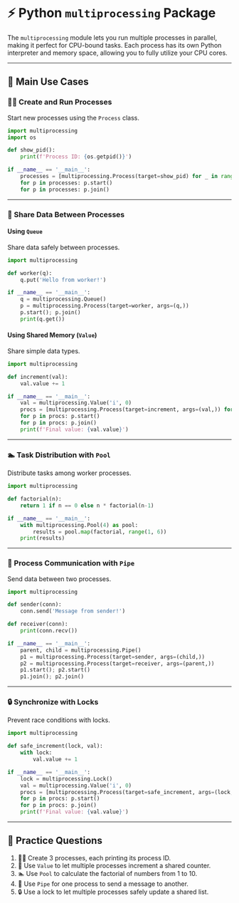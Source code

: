 # ⚡ Python `multiprocessing` Package

The `multiprocessing` module lets you run multiple processes in parallel, making it perfect for CPU-bound tasks. Each process has its own Python interpreter and memory space, allowing you to fully utilize your CPU cores.

---

## 🚀 Main Use Cases

### 👷‍♂️ Create and Run Processes
Start new processes using the `Process` class.

```python
import multiprocessing
import os

def show_pid():
    print(f'Process ID: {os.getpid()}')

if __name__ == '__main__':
    processes = [multiprocessing.Process(target=show_pid) for _ in range(3)]
    for p in processes: p.start()
    for p in processes: p.join()
```

---

### 🔄 Share Data Between Processes

#### Using `Queue`
Share data safely between processes.

```python
import multiprocessing

def worker(q):
    q.put('Hello from worker!')

if __name__ == '__main__':
    q = multiprocessing.Queue()
    p = multiprocessing.Process(target=worker, args=(q,))
    p.start(); p.join()
    print(q.get())
```

#### Using Shared Memory (`Value`)
Share simple data types.

```python
import multiprocessing

def increment(val):
    val.value += 1

if __name__ == '__main__':
    val = multiprocessing.Value('i', 0)
    procs = [multiprocessing.Process(target=increment, args=(val,)) for _ in range(5)]
    for p in procs: p.start()
    for p in procs: p.join()
    print(f'Final value: {val.value}')
```

---

### 🏊 Task Distribution with `Pool`
Distribute tasks among worker processes.

```python
import multiprocessing

def factorial(n):
    return 1 if n == 0 else n * factorial(n-1)

if __name__ == '__main__':
    with multiprocessing.Pool(4) as pool:
        results = pool.map(factorial, range(1, 6))
    print(results)
```

---

### 🔗 Process Communication with `Pipe`
Send data between two processes.

```python
import multiprocessing

def sender(conn):
    conn.send('Message from sender!')

def receiver(conn):
    print(conn.recv())

if __name__ == '__main__':
    parent, child = multiprocessing.Pipe()
    p1 = multiprocessing.Process(target=sender, args=(child,))
    p2 = multiprocessing.Process(target=receiver, args=(parent,))
    p1.start(); p2.start()
    p1.join(); p2.join()
```

---

### 🔒 Synchronize with Locks
Prevent race conditions with locks.

```python
import multiprocessing

def safe_increment(lock, val):
    with lock:
        val.value += 1

if __name__ == '__main__':
    lock = multiprocessing.Lock()
    val = multiprocessing.Value('i', 0)
    procs = [multiprocessing.Process(target=safe_increment, args=(lock, val)) for _ in range(5)]
    for p in procs: p.start()
    for p in procs: p.join()
    print(f'Final value: {val.value}')
```

---

## 📝 Practice Questions

1. 👷‍♂️ Create 3 processes, each printing its process ID.
2. 🔄 Use `Value` to let multiple processes increment a shared counter.
3. 🏊 Use `Pool` to calculate the factorial of numbers from 1 to 10.
4. 🔗 Use `Pipe` for one process to send a message to another.
5. 🔒 Use a lock to let multiple processes safely update a shared list.
